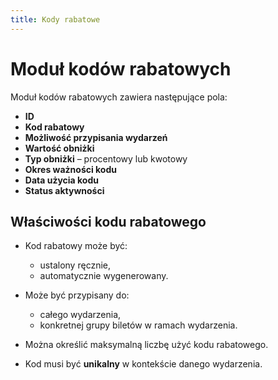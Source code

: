 ```yaml
---
title: Kody rabatowe
---
```


# Moduł kodów rabatowych

Moduł kodów rabatowych zawiera następujące pola:

- **ID**
- **Kod rabatowy**
- **Możliwość przypisania wydarzeń**
- **Wartość obniżki**
- **Typ obniżki** – procentowy lub kwotowy
- **Okres ważności kodu**
- **Data użycia kodu**
- **Status aktywności**

## Właściwości kodu rabatowego

- Kod rabatowy może być:
    - ustalony ręcznie,
    - automatycznie wygenerowany.

- Może być przypisany do:
    - całego wydarzenia,
    - konkretnej grupy biletów w ramach wydarzenia.

- Można określić maksymalną liczbę użyć kodu rabatowego.
- Kod musi być **unikalny** w kontekście danego wydarzenia.
